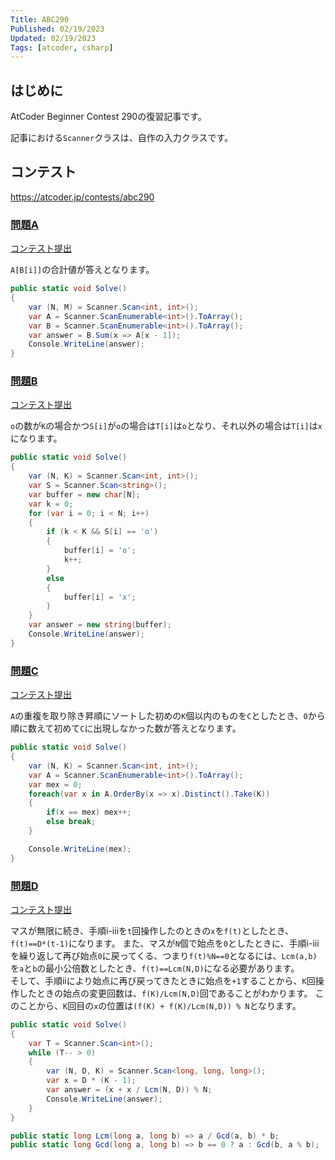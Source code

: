 ```yaml
---
Title: ABC290
Published: 02/19/2023
Updated: 02/19/2023
Tags: [atcoder, csharp]
---
```


## はじめに

AtCoder Beginner Contest 290の復習記事です。

記事における`Scanner`クラスは、自作の入力クラスです。

## コンテスト

<https://atcoder.jp/contests/abc290>

### [問題A](https://atcoder.jp/contests/abc290/tasks/abc290_a)

[コンテスト提出](https://atcoder.jp/contests/ABC290/submissions/39009849)

`A[B[i]]`の合計値が答えとなります。

```csharp
public static void Solve()
{
    var (N, M) = Scanner.Scan<int, int>();
    var A = Scanner.ScanEnumerable<int>().ToArray();
    var B = Scanner.ScanEnumerable<int>().ToArray();
    var answer = B.Sum(x => A[x - 1]);
    Console.WriteLine(answer);
}
```

### [問題B](https://atcoder.jp/contests/abc290/tasks/abc290_b)

[コンテスト提出](https://atcoder.jp/contests/ABC290/submissions/39013731)

`o`の数が`K`の場合かつ`S[i]`が`o`の場合は`T[i]`は`o`となり、それ以外の場合は`T[i]`は`x`になります。

```csharp
public static void Solve()
{
    var (N, K) = Scanner.Scan<int, int>();
    var S = Scanner.Scan<string>();
    var buffer = new char[N];
    var k = 0;
    for (var i = 0; i < N; i++)
    {
        if (k < K && S[i] == 'o')
        {
            buffer[i] = 'o';
            k++;
        }
        else
        {
            buffer[i] = 'x';
        }
    }
    var answer = new string(buffer);
    Console.WriteLine(answer);
}
```

### [問題C](https://atcoder.jp/contests/abc290/tasks/abc290_c)

[コンテスト提出](https://atcoder.jp/contests/ABC290/submissions/39017322)

`A`の重複を取り除き昇順にソートした初めの`K`個以内のものを`C`としたとき、`0`から順に数えて初めて`C`に出現しなかった数が答えとなります。

```csharp
public static void Solve()
{
    var (N, K) = Scanner.Scan<int, int>();
    var A = Scanner.ScanEnumerable<int>().ToArray();
    var mex = 0;
    foreach(var x in A.OrderBy(x => x).Distinct().Take(K))
    {
        if(x == mex) mex++;
        else break;
    }

    Console.WriteLine(mex);
}
```

### [問題D](https://atcoder.jp/contests/abc290/tasks/abc290_d)

[コンテスト提出](https://atcoder.jp/contests/ABC290/submissions/39040221)

マスが無限に続き、手順i-iiiを`t`回操作したのときの`x`を`f(t)`としたとき、`f(t)==D*(t-1)`になります。
また、マスが`N`個で始点を`0`としたときに、手順i-iiiを繰り返して再び始点`0`に戻ってくる、つまり`f(t)%N==0`となるには、`Lcm(a,b)`を`a`と`b`の最小公倍数としたとき、`f(t)==Lcm(N,D)`になる必要があります。  
そして、手順iiにより始点に再び戻ってきたときに始点を`+1`することから、`K`回操作したときの始点の変更回数は、`f(K)/Lcm(N,D)`回であることがわかります。
このことから、`K`回目の`x`の位置は`(f(K) + f(K)/Lcm(N,D)) % N`となります。

```csharp
public static void Solve()
{
    var T = Scanner.Scan<int>();
    while (T-- > 0)
    {
        var (N, D, K) = Scanner.Scan<long, long, long>();
        var x = D * (K - 1);
        var answer = (x + x / Lcm(N, D)) % N;
        Console.WriteLine(answer);
    }
}

public static long Lcm(long a, long b) => a / Gcd(a, b) * b;
public static long Gcd(long a, long b) => b == 0 ? a : Gcd(b, a % b);
```
